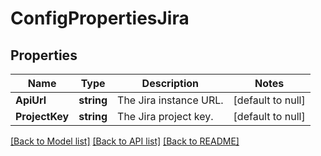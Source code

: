 # ConfigPropertiesJira

## Properties
Name | Type | Description | Notes
------------ | ------------- | ------------- | -------------
**ApiUrl** | **string** | The Jira instance URL. | [default to null]
**ProjectKey** | **string** | The Jira project key. | [default to null]

[[Back to Model list]](../README.md#documentation-for-models) [[Back to API list]](../README.md#documentation-for-api-endpoints) [[Back to README]](../README.md)

